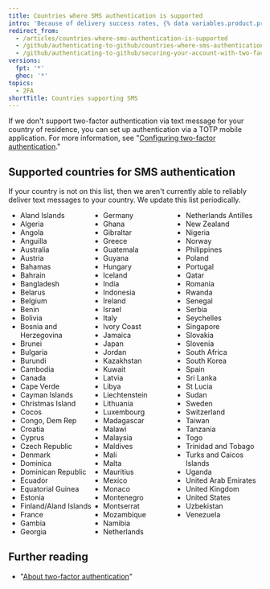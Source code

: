 ```yaml
---
title: Countries where SMS authentication is supported
intro: 'Because of delivery success rates, {% data variables.product.product_name %} only supports two-factor authentication via SMS for certain countries.'
redirect_from:
  - /articles/countries-where-sms-authentication-is-supported
  - /github/authenticating-to-github/countries-where-sms-authentication-is-supported
  - /github/authenticating-to-github/securing-your-account-with-two-factor-authentication-2fa/countries-where-sms-authentication-is-supported
versions:
  fpt: '*'
  ghec: '*'
topics:
  - 2FA
shortTitle: Countries supporting SMS
---
```

If we don't support two-factor authentication via text message for your country of residence, you can set up authentication via a TOTP mobile application. For more information, see "[Configuring two-factor authentication](/articles/configuring-two-factor-authentication)."

## Supported countries for SMS authentication

If your country is not on this list, then we aren't currently able to reliably deliver text messages to your country. We update this list periodically.

<ul style="-webkit-column-count: 3; -moz-column-count: 3; column-count: 3;">
<li>Aland Islands</li>
<li>Algeria</li>
<li>Angola</li>
<li>Anguilla</li>
<li>Australia</li>
<li>Austria</li>
<li>Bahamas</li>
<li>Bahrain</li>
<li>Bangladesh</li>
<li>Belarus</li>
<li>Belgium</li>
<li>Benin</li>
<li>Bolivia</li>
<li>Bosnia and Herzegovina</li>
<li>Brunei</li>
<li>Bulgaria</li>
<li>Burundi</li>
<li>Cambodia</li>
<li>Canada</li>
<li>Cape Verde</li>
<li>Cayman Islands</li>
<li>Christmas Island</li>
<li>Cocos</li>
<li>Congo, Dem Rep</li>
<li>Croatia</li>
<li>Cyprus</li>
<li>Czech Republic</li>
<li>Denmark</li>
<li>Dominica</li>
<li>Dominican Republic</li>
<li>Ecuador</li>
<li>Equatorial Guinea</li>
<li>Estonia</li>
<li>Finland/Aland Islands</li>
<li>France</li>
<li>Gambia</li>
<li>Georgia</li>
<li>Germany</li>
<li>Ghana</li>
<li>Gibraltar</li>
<li>Greece</li>
<li>Guatemala</li>
<li>Guyana</li>
<li>Hungary</li>
<li>Iceland</li>
<li>India</li>
<li>Indonesia</li>
<li>Ireland</li>
<li>Israel</li>
<li>Italy</li>
<li>Ivory Coast</li>
<li>Jamaica</li>
<li>Japan</li>
<li>Jordan</li>
<li>Kazakhstan</li>
<li>Kuwait</li>
<li>Latvia</li>
<li>Libya</li>
<li>Liechtenstein</li>
<li>Lithuania</li>
<li>Luxembourg</li>
<li>Madagascar</li>
<li>Malawi</li>
<li>Malaysia</li>
<li>Maldives</li>
<li>Mali</li>
<li>Malta</li>
<li>Mauritius</li>
<li>Mexico</li>
<li>Monaco</li>
<li>Montenegro</li>
<li>Montserrat</li>
<li>Mozambique</li>
<li>Namibia</li>
<li>Netherlands</li>
<li>Netherlands Antilles</li>
<li>New Zealand</li>
<li>Nigeria</li>
<li>Norway</li>
<li>Philippines</li>
<li>Poland</li>
<li>Portugal</li>
<li>Qatar</li>
<li>Romania</li>
<li>Rwanda</li>
<li>Senegal</li>
<li>Serbia</li>
<li>Seychelles</li>
<li>Singapore</li>
<li>Slovakia</li>
<li>Slovenia</li>
<li>South Africa</li>
<li>South Korea</li>
<li>Spain</li>
<li>Sri Lanka</li>
<li>St Lucia</li>
<li>Sudan</li>
<li>Sweden</li>
<li>Switzerland</li>
<li>Taiwan</li>
<li>Tanzania</li>
<li>Togo</li>
<li>Trinidad and Tobago</li>
<li>Turks and Caicos Islands</li>
<li>Uganda</li>
<li>United Arab Emirates</li>
<li>United Kingdom</li>
<li>United States</li>
<li>Uzbekistan</li>
<li>Venezuela</li>
</ul>

## Further reading

- "[About two-factor authentication](/articles/about-two-factor-authentication)"
